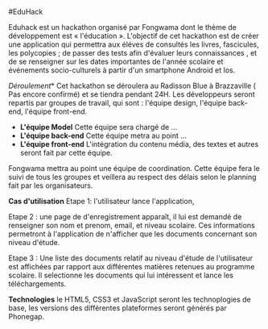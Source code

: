 #EduHack

Eduhack est un hackathon organisé par Fongwama dont le thème de développement est « l'éducation ». L'objectif de cet hackathon est de créer une application qui permettra aux éléves de consultés les livres, fascicules, les polycopies ; de passer des tests afin d'évaluer leurs connaissances , et de se renseigner sur les dates importantes de l'année scolaire et événements socio-culturels à partir d'un smartphone Android et Ios.

*Déroulement**
Cet hackathon se déroulera au Radisson Blue à Brazzaville ( Pas encore confirmé) et se tiendra pendant 24H. Les développeurs seront repartis par groupes de travail, qui sont :
l'équipe design, l'équipe back-end, l'équipe front-end. 

- **L'équipe Model**
Cette équipe sera chargé de ...
- **L'équipe back-end**
Cette équipe metra au point ...
- **L'équipe front-end**
L'intégration du contenu média, des textes et autres seront fait par cette équipe. 

Fongwama mettra au point une équipe de coordination. Cette équipe fera le suivi de tous les groupes et veillera au respect des délais selon le planning fait par les organisateurs. 

**Cas d'utilisation**
Etape 1: l'utilisateur lance l'application, 

Etape 2 : une page de d'enregistrement apparaît, il lui est demandé de renseigner son nom et prenom, email, et niveau scolaire. Ces informations permetront à l'application de n'afficher que les documents concernant son niveau d'étude.

Etape 3 : Une liste des documents relatif au niveau d'étude de l'utilisateur est affichées par rapport aux différentes matières retenues au programme scolaire. Il selectionne les documents qui lui intéressent et lance les téléchargements.  

**Technologies**
le HTML5, CSS3 et JavaScript seront les technoplogies de base, les versions des différentes plateformes seront générés par Phonegap.